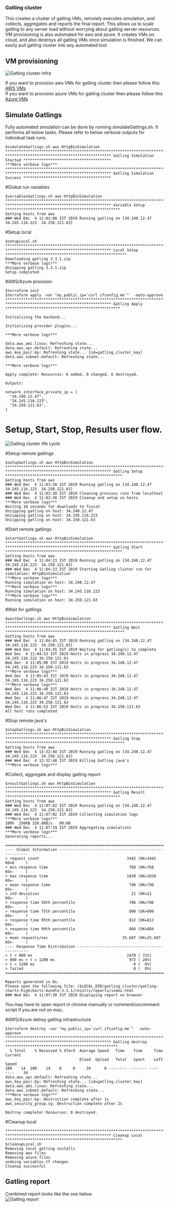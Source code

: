 ### Gatling cluster

This creates a cluster of gatling VMs, remotely executes simulation, and collects, aggregates and reports the final report. This allows us to scale gatling to any server load without worrying about gatling server resources.  
VM provisioning is also automated for aws and azure. It creates VMs on cloud, and also destroys all gatling VMs once simulation is finished. We can easily pull gatling cluster into any automated tool.   


## VM provisioning

![Gatling cluster infra](docs/gatling_cluster_infra.png)   

If you want to provision aws VMs for gatling cluster then please follow this [AWS VMs](aws/README.md)   
If you want to provision azure VMs for gatling cluster then please follow this [Azure VMs](azure/README.md)   

## Simulate Gatlings
Fully automated simulation can be done by running simulateGatlings.sh. It performs all below tasks. Please refer to below verbose outputs for individual task runs.   
```
$simulateGatlings.sh aws HttpBinSimulation
******************************************************************************************************************
*********************************************** Gatling Simulation Started ***************************************
***More verbose logs***
******************************************************************************************************************
*********************************************** Gatling Simulation Success ***************************************
```

#Global run variables
```
$variablesGatlings.sh aws HttpBinSimulation
******************************************************************************************************************
*********************************************** Variable Setup ***************************************************
Getting hosts from aws
### Wed Dec  4 11:01:08 IST 2019 Running gatling on [34.240.12.47	34.245.116.223	34.250.121.63]
```

#Setup local
```
$setupLocal.sh
******************************************************************************************************************
*********************************************** Local Setup ******************************************************
Downloading gatling 3.3.1.zip
***More verbose logs***
Unzipping gatling 3.3.1.zip
Setup completed
```

#AWS/Azure provision
```
$terraform init
$terraform apply -var "my_public_ip=`curl ifconfig.me`"  -auto-approve
******************************************************************************************************************
*********************************************** Gatling Apply ***************************************************

Initializing the backend...

Initializing provider plugins...

***More verbose logs***

data.aws_ami.linux: Refreshing state...
data.aws_vpc.default: Refreshing state...
aws_key_pair.kp: Refreshing state... [id=gatling_cluster_key]
data.aws_subnet.default: Refreshing state...

***More verbose logs***

Apply complete! Resources: 6 added, 0 changed, 6 destroyed.

Outputs:

network_interface_private_ip = [
  "34.240.12.47",
  "34.245.116.223",
  "34.250.121.63",
]
```
# Setup, Start, Stop, Results user flow.
![Gatling cluster life cycle](docs/gatling_cluster_lifecycle.png)

#Setup remote gatlings
```
$setupGatlings.sh aws HttpBinSimulation
******************************************************************************************************************
*********************************************** Gatling Setup ****************************************************
Getting hosts from aws
### Wed Dec  4 11:03:38 IST 2019 Running gatling on [34.240.12.47	34.245.116.223	34.250.121.63]
### Wed Dec  4 11:03:38 IST 2019 Cleaning previous runs from localhost
### Wed Dec  4 11:03:38 IST 2019 Cleanup and setup on hosts
***More verbose logs***
Waiting 10 seconds for downloads to finish
Unzipping gatling on host: 34.240.12.47
Unzipping gatling on host: 34.245.116.223
Unzipping gatling on host: 34.250.121.63
```

#Start remote gatlings
```
$startGatlings.sh aws HttpBinSimulation
******************************************************************************************************************
*********************************************** Gatling Start ****************************************************
Getting hosts from aws
### Wed Dec  4 11:04:23 IST 2019 Running gatling on [34.240.12.47	34.245.116.223	34.250.121.63]
### Wed Dec  4 11:04:23 IST 2019 Starting Gatling cluster run for simulation: HttpBinSimulation
***More verbose logs***
Running simulation on host: 34.240.12.47
***More verbose logs***
Running simulation on host: 34.245.116.223
***More verbose logs***
Running simulation on host: 34.250.121.63
```

#Wait for gatlings
```
$waitGatlings.sh aws HttpBinSimulation
******************************************************************************************************************
*********************************************** Gatling Wait *****************************************************
Getting hosts from aws
### Wed Dec  4 11:04:45 IST 2019 Running gatling on [34.240.12.47	34.245.116.223	34.250.121.63]
### Wed Dec  4 11:04:45 IST 2019 Waiting for gatling(s) to complete
Wed Dec  4 11:04:53 IST 2019 Hosts in progress 34.240.12.47 34.245.116.223 34.250.121.63 
Wed Dec  4 11:05:00 IST 2019 Hosts in progress 34.240.12.47 34.245.116.223 34.250.121.63 
***More verbose logs***
Wed Dec  4 11:05:43 IST 2019 Hosts in progress 34.240.12.47 34.245.116.223 34.250.121.63 
***More verbose logs***
Wed Dec  4 11:06:40 IST 2019 Hosts in progress 34.240.12.47 34.245.116.223 34.250.121.63 
Wed Dec  4 11:06:47 IST 2019 Hosts in progress 34.240.12.47 34.245.116.223 34.250.121.63 
Wed Dec  4 11:06:53 IST 2019 Hosts in progress 34.250.121.63 
All host runs completed
```

#Stop remote java's
```
$stopGatlings.sh aws HttpBinSimulation
******************************************************************************************************************
*********************************************** Gatling Stop *****************************************************
Getting hosts from aws
### Wed Dec  4 13:32:48 IST 2019 Running gatling on [34.240.12.47	34.245.116.223	34.250.121.63]
### Wed Dec  4 13:32:48 IST 2019 Killing Gatling java's
***More verbose logs***
```

#Collect, aggregate and display gatling report
```
$resultGatlings.sh aws HttpBinSimulation
******************************************************************************************************************
*********************************************** Gatling Result ***************************************************
Getting hosts from aws
### Wed Dec  4 11:07:02 IST 2019 Running gatling on [34.240.12.47	34.245.116.223	34.250.121.63]
### Wed Dec  4 11:07:02 IST 2019 Collecting simulation logs
***More verbose logs***                                                                                                                                                                                         100%  256KB 326.8KB/s   00:00    
### Wed Dec  4 11:07:19 IST 2019 Aggregating simulations
***More verbose logs***
Generating reports...

================================================================================
---- Global Information --------------------------------------------------------
> request count                                       3442 (OK=3442   KO=0     )
> min response time                                    768 (OK=768    KO=-     )
> max response time                                   1039 (OK=1039   KO=-     )
> mean response time                                   790 (OK=790    KO=-     )
> std deviation                                         21 (OK=21     KO=-     )
> response time 50th percentile                        786 (OK=786    KO=-     )
> response time 75th percentile                        800 (OK=800    KO=-     )
> response time 95th percentile                        812 (OK=812    KO=-     )
> response time 99th percentile                        884 (OK=884    KO=-     )
> mean requests/sec                                 25.687 (OK=25.687 KO=-     )
---- Response Time Distribution ------------------------------------------------
> t < 800 ms                                          2470 ( 72%)
> 800 ms < t < 1200 ms                                 972 ( 28%)
> t > 1200 ms                                            0 (  0%)
> failed                                                 0 (  0%)
================================================================================

Reports generated in 0s.
Please open the following file: /$LOCAL_DIR/gatling_cluster/gatling-charts-highcharts-bundle-3.3.1/results/reports/index.html
### Wed Dec  4 11:07:30 IST 2019 Displaying report on browser
```

You may have to open report in chrome manually or comment/uncomment script if you are not on mac.   

#AWS/Azure detroy gatling infrastructure
```
$terraform destroy -var "my_public_ip=`curl ifconfig.me`"  -auto-approve
******************************************************************************************************************
*********************************************** Gatling destroy **************************************************
  % Total    % Received % Xferd  Average Speed   Time    Time     Time  Current
                                 Dload  Upload   Total   Spent    Left  Speed
100    14  100    14    0     0     34      0 --:--:-- --:--:-- --:--:--    34
data.aws_vpc.default: Refreshing state...
aws_key_pair.kp: Refreshing state... [id=gatling_cluster_key]
data.aws_ami.linux: Refreshing state...
data.aws_subnet.default: Refreshing state...
***More verbose logs***
aws_key_pair.kp: Destruction complete after 1s
aws_security_group.sg: Destruction complete after 2s

Destroy complete! Resources: 8 destroyed.
```
#Cleanup local
```
******************************************************************************************************************
*********************************************** Cleanup Local ****************************************************
$cleanupLocal.sh
Removing local gatling installs
Removing aws files
Removing azure files
undoing variables.tf changes
Cleanup successful
```
## Gatling report

Combined report looks like the one below.  
![Gatling report](docs/gatling_report.png)
